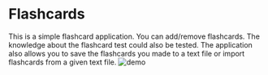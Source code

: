 # Flashcards
This is a simple flashcard application. You can add/remove flashcards. The knowledge about the flashcard test could also be tested. 
The application also allows you to save the flashcards you made to a text file or import flashcards from a given text file. 
![demo](https://user-images.githubusercontent.com/65969444/96377262-8af71e80-117c-11eb-94a6-b88f3476c1d2.gif)

